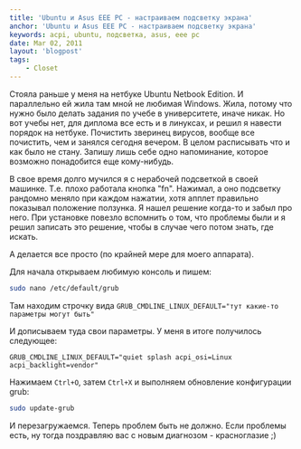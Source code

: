 ```yaml
---
title: 'Ubuntu и Asus EEE PC - настраиваем подсветку экрана'
anchor: 'Ubuntu и Asus EEE PC - настраиваем подсветку экрана'
keywords: acpi, ubuntu, подсветка, asus, eee pc
date: Mar 02, 2011
layout: 'blogpost'
tags:
    - Closet
---
```


Стояла раньше у меня на нетбуке Ubuntu Netbook Edition. И параллельно ей жила там мной не любимая Windows. Жила, потому что нужно было делать задания по учебе в университете, иначе никак. Но вот учебы нет, для диплома все есть и в линуксах, и решил я навести порядок на нетбуке. Почистить зверинец вирусов, вообще все почистить, чем и занялся сегодня вечером. В целом расписывать что и как было не стану. Запишу лишь себе одно напоминание, которое возможно понадобится еще кому-нибудь.

<!-- cut -->

В свое время долго мучился я с нерабочей подсветкой в своей машинке. Т.е. плохо работала кнопка "fn". Нажимал, а оно подсветку рандомно меняло при каждом нажатии, хотя апплет правильно показывал положение ползунка. Я нашел решение когда-то и забыл про него. При установке повезло вспомнить о том, что проблемы были и я решил записать это решение, чтобы в случае чего потом знать, где искать.

А делается все просто (по крайней мере для моего аппарата).

Для начала открываем любимую консоль и пишем:

``` bash
sudo nano /etc/default/grub
```

Там находим строчку вида `GRUB_CMDLINE_LINUX_DEFAULT="тут какие-то параметры могут быть"`

И дописываем туда свои параметры. У меня в итоге получилось следующее:

```
GRUB_CMDLINE_LINUX_DEFAULT="quiet splash acpi_osi=Linux acpi_backlight=vendor"
```

Нажимаем `Ctrl+O`, затем `Ctrl+X` и выполняем обновление конфигурации grub:

``` bash
sudo update-grub
```

И перезагружаемся. Теперь проблем быть не должно. Если проблемы есть, ну тогда поздравляю вас с новым диагнозом - красноглазие ;)
